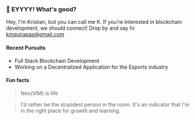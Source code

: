 ### 👋 EYYYY! What's good?

Hey, I'm Kristian, but you can call me K. If you're interested in blockchain development, we should connect! Drop by and say hi: kmquirapas@gmail.com

#### Recent Pursuits

- Full Stack Blockchain Development
- Working on a Decentralized Application for the Esports industry

#### Fun facts

> Neo(VIM) is life

> I'd rather be the stupidest person in the room. It's an indicator that I'm in the right place for growth and learning.
